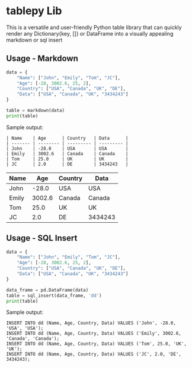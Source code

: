 # tablepy Lib

This is a versatile and user-friendly Python table library that can quickly render any Dictionary{key, []} or DataFrame into a visually appealing markdown or sql insert

## Usage - Markdown

```python
data = {
    "Name": ["John", "Emily", "Tom", "JC"],
    "Age": [-28, 3002.6, 25, 2],
    "Country": ["USA", "Canada", "UK", "DE"],
    "Data": ["USA", "Canada", "UK", "3434243"]
}

table = markdown(data)
print(table)    
```

Sample output:

```
| Name    | Age      | Country   | Data      | 
| ------- | -------- | --------- | --------- | 
| John    | -28.0    | USA       | USA       | 
| Emily   | 3002.6   | Canada    | Canada    | 
| Tom     | 25.0     | UK        | UK        | 
| JC      | 2.0      | DE        | 3434243   | 
```

| Name    | Age      | Country   | Data      | 
| ------- | -------- | --------- | --------- | 
| John    | -28.0    | USA       | USA       | 
| Emily   | 3002.6   | Canada    | Canada    | 
| Tom     | 25.0     | UK        | UK        | 
| JC      | 2.0      | DE        | 3434243   | 

## Usage - SQL Insert

```python
data = {
    "Name": ["John", "Emily", "Tom", "JC"],
    "Age": [-28, 3002.6, 25, 2],
    "Country": ["USA", "Canada", "UK", "DE"],
    "Data": ["USA", "Canada", "UK", "3434243"]
}

data_frame = pd.DataFrame(data)
table = sql_insert(data_frame, 'dd')
print(table)

```

Sample output:

```
INSERT INTO dd (Name, Age, Country, Data) VALUES ('John', -28.0, 'USA', 'USA');
INSERT INTO dd (Name, Age, Country, Data) VALUES ('Emily', 3002.6, 'Canada', 'Canada');
INSERT INTO dd (Name, Age, Country, Data) VALUES ('Tom', 25.0, 'UK', 'UK');
INSERT INTO dd (Name, Age, Country, Data) VALUES ('JC', 2.0, 'DE', 3434243);
```
